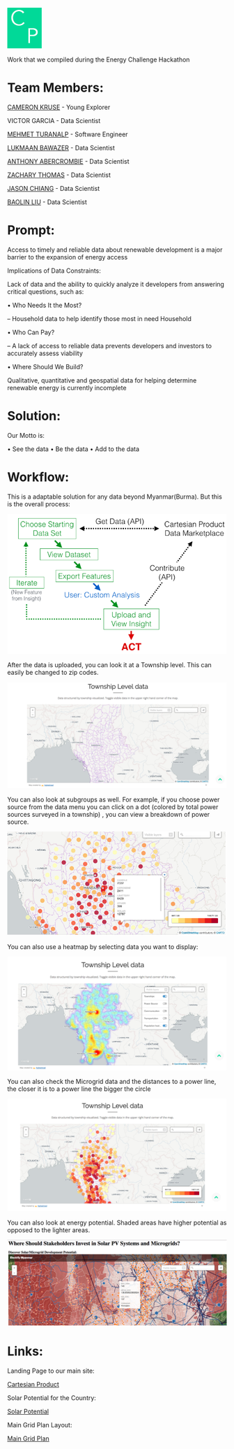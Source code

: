 
![Screenshot](imgs/CP.png)

Work that we compiled during the Energy Challenge Hackathon

# Team Members:

[CAMERON KRUSE](https://www.linkedin.com/in/krusecameron/) - Young Explorer

VICTOR GARCIA - Data Scientist

[MEHMET TURANALP](https://www.linkedin.com/in/mehmet-emin-turanalp/) - Software Engineer

[LUKMAAN BAWAZER](https://www.linkedin.com/in/lukmaanbawazer/) - Data Scientist

[ANTHONY ABERCROMBIE](https://www.linkedin.com/in/anthony-abercrombie-67264895/) - Data Scientist

[ZACHARY THOMAS](https://www.linkedin.com/in/thomaszi/) - Data Scientist

[JASON CHIANG](https://www.linkedin.com/in/jachian22/) - Data Scientist

[BAOLIN LIU](https://www.linkedin.com/in/baolinliu/) - Data Scientist

# Prompt: 

Access to timely and reliable data about renewable development is a major barrier to the expansion of energy access

Implications of Data Constraints:

Lack of data and the ability to quickly analyze it developers from answering critical questions, such as:

• Who Needs It the Most?

– Household data to help identify those most in need Household 

• Who Can Pay? 

 – A lack of access to reliable data prevents developers and investors to accurately assess viability

• Where Should We Build? 

Qualitative, quantitative and geospatial data for helping determine renewable energy is currently incomplete

# Solution:

Our Motto is:

• See the data
• Be the data 
• Add to the data

# Workflow:

This is a adaptable solution for any data beyond Myanmar(Burma).  But this is the overall process:

![Screenshot](imgs/workflow.png)

After the data is uploaded, you can look it at a Township level.  This can easily be changed to zip codes.

![Screenshot](imgs/township.png)

You can also look at subgroups as well.  For example, if you choose power source from the data menu you can click on a dot (colored by total power sources surveyed in a township) , you can view a breakdown of power source.

![Screenshot](imgs/submenu.png)

You can also use a heatmap by selecting data you want to display:

![Screenshot](imgs/Heat_Map.png)

You can also check the Microgrid data and the distances to a power line, the closer it is to a power line the bigger the circle

![Screenshot](imgs/microgrid.png)

You can also look at energy potential.  Shaded areas have higher potential as opposed to the lighter areas.

![Screenshot](imgs/energy_potential.png)

# Links:

Landing Page to our main site:

[Cartesian Product](http://cameronwkruse.com/cartesianproduct/)


Solar Potential for the Country:

[Solar Potential](http://cameronwkruse.com/cartesianproduct/solarpotential)

Main Grid Plan Layout:

[Main Grid Plan](http://cameronwkruse.com/cartesianproduct/maingridplan)

